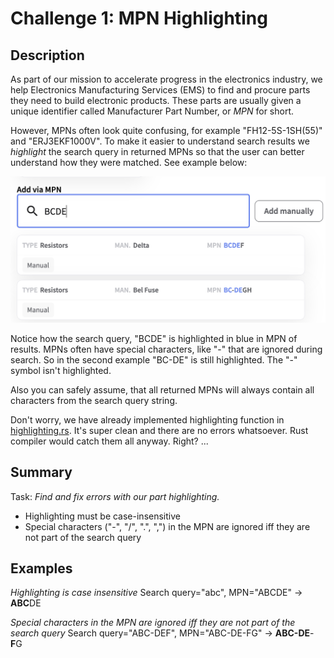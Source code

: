 # Challenge 1: MPN Highlighting

## Description
As part of our mission to accelerate progress in the electronics industry, we help Electronics Manufacturing Services (EMS) to find and procure parts they need to build electronic products. These parts are usually given a unique identifier called Manufacturer Part Number, or *MPN* for short. 

However, MPNs often look quite confusing, for example  "FH12-5S-1SH(55)" and "ERJ3EKF1000V". To make it easier to understand search results we _highlight_ the search query in returned MPNs so that the user can better understand how they were matched. See example below: 

 ![image](../../assets/mpn_search.png)

Notice how the search query, "BCDE" is highlighted in blue in MPN of results. MPNs often have special characters, like "-" that are ignored during search. So in the second example "BC-DE" is still highlighted. The "-" symbol isn't highlighted.

Also you can safely assume, that all returned MPNs will always contain all characters from the search query string.

Don't worry, we have already implemented highlighting function in [highlighting.rs](highlighting.rs). It's super clean and there are no errors whatsoever. Rust compiler would catch them all anyway. Right? ...


## Summary

Task: _Find and fix errors with our part highlighting._ 

* Highlighting must be case-insensitive
* Special characters ("-", "/", ".", ",") in the MPN are ignored iff they are not part of the search query 

## Examples
 *Highlighting is case insensitive* 
 Search query="abc", MPN="ABCDE" -> **ABC**DE 

 *Special characters in the MPN are ignored iff they are not part of the search query* 
 Search query="ABC-DEF", MPN="ABC-DE-FG" -> **ABC-DE**-**F**G

